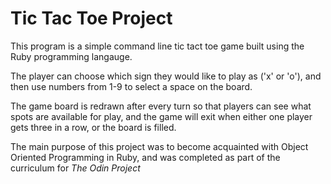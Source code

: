<h1>Tic Tac Toe Project</h1>

This program is a simple command line tic tact toe game built using the Ruby programming langauge. 

The player can choose which sign they would like to play as ('x' or 'o'), and then use numbers from 1-9 to select
a space on the board.

The game board is redrawn after every turn so that players can see what spots are available for play, and the game will exit
when either one player gets three in a row, or the board is filled.

The main purpose of this project was to become acquainted with Object Oriented Programming in Ruby, and was completed as part
of the curriculum for <i>The Odin Project</i>
